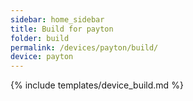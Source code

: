 ```yaml
---
sidebar: home_sidebar
title: Build for payton
folder: build
permalink: /devices/payton/build/
device: payton
---
```

{% include templates/device_build.md %}
